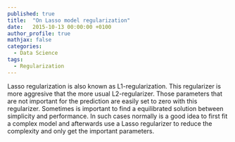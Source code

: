 ```yaml
---
published: true
title:  "On Lasso model regularization"
date:   2015-10-13 00:00:00 +0100
author_profile: true
mathjax: false
categories:
  - Data Science
tags:
  - Regularization
---
```


Lasso regularization is also known as L1-regularization. This regularizer is more aggresive that the more usual L2-regularizer.
Those parameters that are not important for the prediction are easily set to zero with this regularizer. 
Sometimes is important to find a equilibrated solution between simplicity and performance. 
In such cases normally is a good idea to first fit a complex model and afterwards use a Lasso regularizer to reduce the complexity and only get the important parameters.

